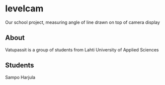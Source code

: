 # levelcam
Our school project, measuring angle of line drawn on top of camera display

## About
Vatupassit is a group of students from Lahti University of Applied Sciences

## Students
Sampo Harjula
